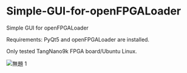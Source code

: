 # Simple-GUI-for-openFPGALoader
Simple GUI for openFPGALoader

Requirements:
PyQt5 and openFPGALoader are installed.

Only tested TangNano9k FPGA board/Ubuntu Linux.

![無題 1](https://github.com/dinosauria123/Simple-GUI-for-openFPGALoader/assets/3067670/b0d29f46-1c51-4353-a0b7-258131fef981)

